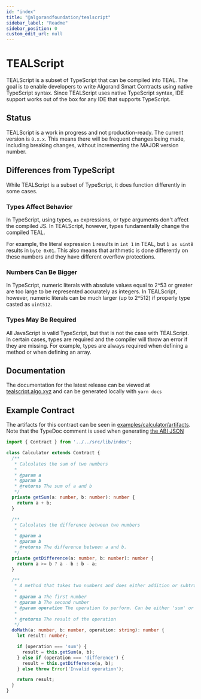 ```yaml
---
id: "index"
title: "@algorandfoundation/tealscript"
sidebar_label: "Readme"
sidebar_position: 0
custom_edit_url: null
---
```


# TEALScript

TEALScript is a subset of TypeScript that can be compiled into TEAL. The goal is to enable developers to write Algorand Smart Contracts using native TypeScript syntax. Since TEALScript uses native TypeScript syntax, IDE support works out of the box for any IDE that supports TypeScript.

## Status

TEALScript is a work in progress and not production-ready. The current version is `0.x.x`. This means there will be frequent changes being made, including breaking changes, without incrementing the MAJOR version number.

## Differences from TypeScript

While TEALScript is a subset of TypeScript, it does function differently in some cases.

### Types Affect Behavior

In TypeScript, using types, `as` expressions, or type arguments don't affect the compiled JS. In TEALScript, however, types fundamentally change the compiled TEAL. 

For example, the literal expression `1` results in `int 1` in TEAL, but `1 as uint8` results in `byte 0x01`. This also means that arithmetic is done differently on these numbers and they have different overflow protections.

### Numbers Can Be Bigger

In TypeScript, numeric literals with absolute values equal to 2^53 or greater are too large to be represented accurately as integers. In TEALScript, however, numeric literals can be much larger (up to 2^512) if properly type casted as `uint512`.

### Types May Be Required

All JavaScript is valid TypeScript, but that is not the case with TEALScript. In certain cases, types are required and the compiler will throw an error if they are missing. For example, types are always required when defining a method or when defining an array.

## Documentation

The documentation for the latest release can be viewed at [tealscript.algo.xyz](https://tealscript.algo.xyz) and can be generated locally with `yarn docs`

## Example Contract

The artifacts for this contract can be seen in [examples/calculator/artifacts](https://github.com/algorandfoundation/TEALScript/tree/dev/examples/calculator/artifacts). Note that the TypeDoc comment is used when generating [the ABI JSON](https://github.com/algorandfoundation/TEALScript/tree/dev/examples/calculator/artifacts/Calculator.abi.json)

```ts
import { Contract } from '../../src/lib/index';

class Calculator extends Contract {
  /**
   * Calculates the sum of two numbers
   *
   * @param a
   * @param b
   * @returns The sum of a and b
   */
  private getSum(a: number, b: number): number {
    return a + b;
  }

  /**
   * Calculates the difference between two numbers
   *
   * @param a
   * @param b
   * @returns The difference between a and b.
   */
  private getDifference(a: number, b: number): number {
    return a >= b ? a - b : b - a;
  }

  /**
   * A method that takes two numbers and does either addition or subtraction
   *
   * @param a The first number
   * @param b The second number
   * @param operation The operation to perform. Can be either 'sum' or 'difference'
   *
   * @returns The result of the operation
   */
  doMath(a: number, b: number, operation: string): number {
    let result: number;

    if (operation === 'sum') {
      result = this.getSum(a, b);
    } else if (operation === 'difference') {
      result = this.getDifference(a, b);
    } else throw Error('Invalid operation');

    return result;
  }
}

```
